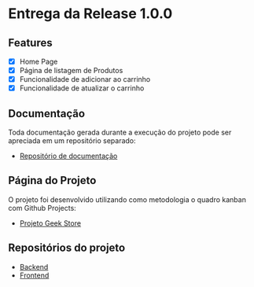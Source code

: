 # Entrega da Release 1.0.0

## Features

- [x] Home Page
- [x] Página de listagem de Produtos
- [x] Funcionalidade de adicionar ao carrinho
- [x] Funcionalidade de atualizar o carrinho

## Documentação

Toda documentação gerada durante a execução do projeto pode ser apreciada em um repositório separado:

- [Repositório de documentação](https://github.com/vieira-a/geek-store)

## Página do Projeto

O projeto foi desenvolvido utilizando como metodologia o quadro kanban com Github Projects:

- [Projeto Geek Store](https://github.com/users/vieira-a/projects/2)

## Repositórios do projeto

- [Backend](https://github.com/vieira-a/geek-store-backend)
- [Frontend](https://github.com/vieira-a/geek-store-frontend)
